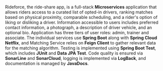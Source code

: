 Rideforce, the ride-share app, is a full-stack <strong>Microservices</strong> application that allows riders access to a curated list of opted-in drivers, ranking matches based on physical proximity, comparable scheduling, and a rider's option of liking or disliking a driver. Information accessible to users includes preferred contact information, a photograph, a description of driver vehicle, and an optional bio. Application has three tiers of user roles: admin, trainer and associate. 
The individual services use <strong>Spring Boot</strong> along with <strong>Spring Cloud Netflix</strong>, and Matching Service relies on <strong>Feign Client</strong> to gather relevant data for the matching algorithm. Testing is implemented using <strong>Spring Boot Test</strong>, which includes <strong>JUnit</strong> and <strong>Data JPA Test</strong>. Code quality is ensured via <strong>SonarLine</strong> and <strong>SonarCloud</strong>, logging is implemented via <strong>LogBack</strong>, and documentation is managed by <strong>JavaDocs</strong>.
